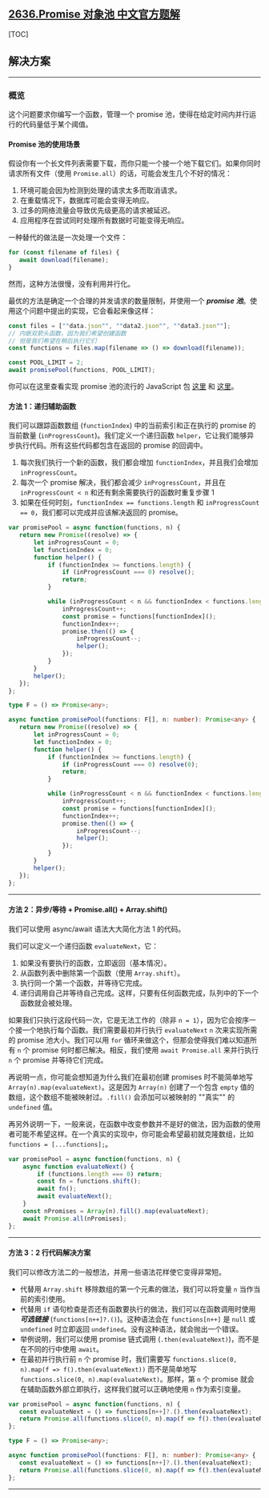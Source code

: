 ## [2636.Promise 对象池 中文官方题解](https://leetcode.cn/problems/promise-pool/solutions/100000/promise-dui-xiang-chi-by-leetcode-soluti-5v7u)
[TOC] 

 ## 解决方案

---

 ### 概览 

 这个问题要求你编写一个函数，管理一个 promise 池，使得在给定时间内并行运行的代码量低于某个阈值。

 #### Promise 池的使用场景 

 假设你有一个长文件列表需要下载，而你只能一个接一个地下载它们。如果你同时请求所有文件（使用 `Promise.all`）的话，可能会发生几个不好的情况：

 1. 环境可能会因为检测到处理的请求太多而取消请求。
 2. 在重载情况下，数据库可能会变得无响应。
 3. 过多的网络流量会导致优先级更高的请求被延迟。
 4. 应用程序在尝试同时处理所有数据时可能变得无响应。

 一种替代的做法是一次处理一个文件： 

 ```js
 for (const filename of files) {  
    await download(filename); 
 } 
 ```

 然而，这种方法很慢，没有利用并行化。

 最优的方法是确定一个合理的并发请求的数量限制，并使用一个 ***promise 池***。使用这个问题中提出的实现，它会看起来像这样：

 ```js
 const files = [""data.json"", ""data2.json"", ""data3.json""]; 
 // 内嵌双箭头函数，因为我们希望创建函数 
 // 但是我们希望在稍后执行它们 
 const functions = files.map(filename => () => download(filename)); 

 const POOL_LIMIT = 2; 
 await promisePool(functions, POOL_LIMIT); 
 ```

 你可以在这里查看实现 promise 池的流行的 JavaScript 包 [这里](https://www.npmjs.com/package/@supercharge/promise-pool) 和 [这里](https://www.npmjs.com/package/es6-promise-pool)。 

 #### 方法 1：递归辅助函数 

 我们可以跟踪函数数组 (`functionIndex`) 中的当前索引和正在执行的 promise 的当前数量 (`inProgressCount`)。我们定义一个递归函数 `helper`，它让我们能够异步执行代码。所有这些代码都包含在返回的 promise 的回调中。

 1. 每次我们执行一个新的函数，我们都会增加 `functionIndex`，并且我们会增加 `inProgressCount`。
 2. 每次一个 promise 解决，我们都会减少 `inProgressCount`，并且在 `inProgressCount < n` 和还有剩余需要执行的函数时重复步骤 1
 3. 如果在任何时刻，`functionIndex == functions.length` 和 `inProgressCount == 0`，我们都可以完成并应该解决返回的 promise。 

 ```JavaScript [slu1]
 var promisePool = async function(functions, n) {
    return new Promise((resolve) => {
        let inProgressCount = 0;
        let functionIndex = 0;
        function helper() {
            if (functionIndex >= functions.length) {
                if (inProgressCount === 0) resolve();
                return;
            }

            while (inProgressCount < n && functionIndex < functions.length) {
                inProgressCount++;
                const promise = functions[functionIndex]();
                functionIndex++;
                promise.then(() => {
                    inProgressCount--;
                    helper();
                });
            }
        }
        helper();
    });
};
 ```

 ```TypeScript [slu1]
type F = () => Promise<any>;

async function promisePool(functions: F[], n: number): Promise<any> {
    return new Promise((resolve) => {
        let inProgressCount = 0;
        let functionIndex = 0;
        function helper() {
            if (functionIndex >= functions.length) {
                if (inProgressCount === 0) resolve(0);
                return;
            }

            while (inProgressCount < n && functionIndex < functions.length) {
                inProgressCount++;
                const promise = functions[functionIndex]();
                functionIndex++;
                promise.then(() => {
                    inProgressCount--;
                    helper();
                });
            }
        }
        helper();
    });
};
 ```

---

 #### 方法 2：异步/等待 + Promise.all() + Array.shift() 
 我们可以使用 async/await 语法大大简化方法 1 的代码。

 我们可以定义一个递归函数 `evaluateNext`，它：

 1. 如果没有要执行的函数，立即返回（基本情况）。
 2. 从函数列表中删除第一个函数（使用 `Array.shift`）。
 3. 执行同一个第一个函数，并等待它完成。
 4. 递归调用自己并等待自己完成。这样，只要有任何函数完成，队列中的下一个函数就会被处理。

 如果我们只执行这段代码一次，它是无法工作的（除非 `n = 1`），因为它会按序一个接一个地执行每个函数。我们需要最初并行执行 `evaluateNext` `n` 次来实现所需的 promise 池大小。我们可以用 `for` 循环来做这个，但那会使得我们难以知道所有 `n` 个 promise 何时都已解决。相反，我们使用 `await Promise.all` 来并行执行 `n` 个 promise 并等待它们完成。 

 再说明一点，你可能会想知道为什么我们在最初创建 promises 时不能简单地写 `Array(n).map(evaluateNext)`。这是因为 `Array(n)` 创建了一个包含 `empty` 值的数组，这个数组不能被映射过。`.fill()` 会添加可以被映射的 ""真实"" 的 `undefined` 值。 

 再另外说明一下，一般来说，在函数中改变参数并不是好的做法，因为函数的使用者可能不希望这样。在一个真实的实现中，你可能会希望最初就克隆数组，比如 `functions = [...functions];`。 

```JavaScript [slu2]
var promisePool = async function(functions, n) {
    async function evaluateNext() {
        if (functions.length === 0) return;
        const fn = functions.shift();
        await fn();
        await evaluateNext();
    }
    const nPromises = Array(n).fill().map(evaluateNext);
    await Promise.all(nPromises);
};
```

---

 #### 方法 3：2 行代码解决方案 
 我们可以修改方法二的一般想法，并用一些语法花样使它变得非常短。

 - 代替用 `Array.shift` 移除数组的第一个元素的做法，我们可以将变量 `n` 当作当前的索引使用。 
 - 代替用 `if` 语句检查是否还有函数要执行的做法，我们可以在函数调用时使用 ***可选链接*** (`functions[n++]?.()`)。这种语法会在 `functions[n++]` 是 `null` 或 `undefined` 时立即返回 `undefined`。没有这种语法，就会抛出一个错误。
 - 举例说明，我们可以使用 promise 链式调用 (`.then(evaluateNext)`)，而不是在不同的行中使用 `await`。 
 - 在最初并行执行前 `n` 个 promise 时，我们需要写 `functions.slice(0, n).map(f => f().then(evaluateNext))` 而不是简单地写 `functions.slice(0, n).map(evaluateNext)`。那样，第 `n` 个 promise 就会在辅助函数外部立即执行，这样我们就可以正确地使用 `n` 作为索引变量。 

 ```JavaScript [slu3]
 var promisePool = async function(functions, n) {
    const evaluateNext = () => functions[n++]?.().then(evaluateNext);
    return Promise.all(functions.slice(0, n).map(f => f().then(evaluateNext)));
};
 ```

 ```TypeScript [slu3]
 type F = () => Promise<any>;

async function promisePool(functions: F[], n: number): Promise<any> {
    const evaluateNext = () => functions[n++]?.().then(evaluateNext);
    return Promise.all(functions.slice(0, n).map(f => f().then(evaluateNext)));
};
 ```

---